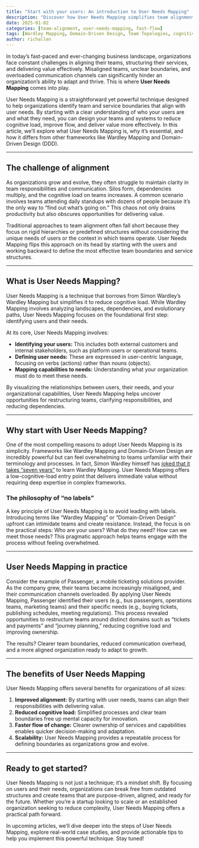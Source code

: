 ```yaml
---
title: "Start with your users: An introduction to User Needs Mapping"
description: "Discover how User Needs Mapping simplifies team alignment and delivers value by starting with your users."
date: 2025-01-02
categories: [team-alignment, user-needs-mapping, fast-flow]
tags: [Wardley Mapping, Domain-Driven Design, Team Topologies, cognitive load, organizational design]
author: richallen
---
```


In today’s fast-paced and ever-changing business landscape, organizations face constant challenges in aligning their teams, structuring their services, and delivering value effectively. Misaligned teams, unclear boundaries, and overloaded communication channels can significantly hinder an organization’s ability to adapt and thrive. This is where **User Needs Mapping** comes into play.

User Needs Mapping is a straightforward yet powerful technique designed to help organizations identify team and service boundaries that align with user needs. By starting with a clear understanding of who your users are and what they need, you can design your teams and systems to reduce cognitive load, improve flow, and deliver value more effectively. In this article, we’ll explore what User Needs Mapping is, why it’s essential, and how it differs from other frameworks like Wardley Mapping and Domain-Driven Design (DDD).

---

## The challenge of alignment

As organizations grow and evolve, they often struggle to maintain clarity in team responsibilities and communication. Silos form, dependencies multiply, and the cognitive load on teams increases. A common scenario involves teams attending daily standups with dozens of people because it’s the only way to “find out what’s going on.” This chaos not only drains productivity but also obscures opportunities for delivering value.

Traditional approaches to team alignment often fall short because they focus on rigid hierarchies or predefined structures without considering the unique needs of users or the context in which teams operate. User Needs Mapping flips this approach on its head by starting with the users and working backward to define the most effective team boundaries and service structures.

---

## What is User Needs Mapping?

User Needs Mapping is a technique that borrows from Simon Wardley’s Wardley Mapping but simplifies it to reduce cognitive load. While Wardley Mapping involves analyzing landscapes, dependencies, and evolutionary paths, User Needs Mapping focuses on the foundational first step: identifying users and their needs.

At its core, User Needs Mapping involves:
- **Identifying your users:** This includes both external customers and internal stakeholders, such as platform users or operational teams.
- **Defining user needs:** These are expressed in user-centric language, focusing on verbs (actions) rather than nouns (objects).
- **Mapping capabilities to needs:** Understanding what your organization must do to meet these needs.

By visualizing the relationships between users, their needs, and your organizational capabilities, User Needs Mapping helps uncover opportunities for restructuring teams, clarifying responsibilities, and reducing dependencies.

---

## Why start with User Needs Mapping?

One of the most compelling reasons to adopt User Needs Mapping is its simplicity. Frameworks like Wardley Mapping and Domain-Driven Design are incredibly powerful but can feel overwhelming to teams unfamiliar with their terminology and processes. In fact, Simon Wardley himself has [joked that it takes “seven years”](https://x.com/swardley/status/1187134785539452934?lang=en&mx=2) to learn Wardley Mapping. User Needs Mapping offers a low-cognitive-load entry point that delivers immediate value without requiring deep expertise in complex frameworks.

### The philosophy of “no labels”

A key principle of User Needs Mapping is to avoid leading with labels. Introducing terms like “Wardley Mapping” or “Domain-Driven Design” upfront can intimidate teams and create resistance. Instead, the focus is on the practical steps: Who are your users? What do they need? How can we meet those needs? This pragmatic approach helps teams engage with the process without feeling overwhelmed.

---

## User Needs Mapping in practice

Consider the example of Passenger, a mobile ticketing solutions provider. As the company grew, their teams became increasingly misaligned, and their communication channels overloaded. By applying User Needs Mapping, Passenger identified their users (e.g., bus passengers, operations teams, marketing teams) and their specific needs (e.g., buying tickets, publishing schedules, meeting regulations). This process revealed opportunities to restructure teams around distinct domains such as “tickets and payments” and “journey planning,” reducing cognitive load and improving ownership.

The results? Clearer team boundaries, reduced communication overhead, and a more aligned organization ready to adapt to growth.

---

## The benefits of User Needs Mapping

User Needs Mapping offers several benefits for organizations of all sizes:
1. **Improved alignment:** By starting with user needs, teams can align their responsibilities with delivering value.
2. **Reduced cognitive load:** Simplified processes and clear team boundaries free up mental capacity for innovation.
3. **Faster flow of change:** Clearer ownership of services and capabilities enables quicker decision-making and adaptation.
4. **Scalability:** User Needs Mapping provides a repeatable process for defining boundaries as organizations grow and evolve.

---

## Ready to get started?

User Needs Mapping is not just a technique; it’s a mindset shift. By focusing on users and their needs, organizations can break free from outdated structures and create teams that are purpose-driven, aligned, and ready for the future. Whether you’re a startup looking to scale or an established organization seeking to reduce complexity, User Needs Mapping offers a practical path forward.

In upcoming articles, we’ll dive deeper into the steps of User Needs Mapping, explore real-world case studies, and provide actionable tips to help you implement this powerful technique. Stay tuned!



